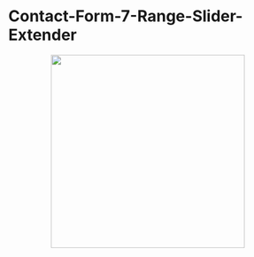 # Contact-Form-7-Range-Slider-Extender
<p align="center">
  <img src="https://media.giphy.com/media/3o7buc0vGfOU76JwXu/giphy.gif" width="350"/>
</p>
